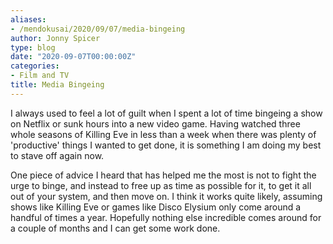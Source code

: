 ```yaml
---
aliases:
- /mendokusai/2020/09/07/media-bingeing
author: Jonny Spicer
type: blog
date: "2020-09-07T00:00:00Z"
categories:
- Film and TV
title: Media Bingeing
---
```

I always used to feel a lot of guilt when I spent a lot of time bingeing a show on Netflix or sunk hours into a new video game. Having watched three whole seasons of Killing Eve
in less than a week when there was plenty of 'productive' things I wanted to get done, it is something I am doing my best to stave off again now.

One piece of advice I heard that has helped me the most is not to fight the urge to binge, and instead to free up as time as possible for it, to get it all out of your system,
and then move on. I think it works quite likely, assuming shows like Killing Eve or games like Disco Elysium only come around a handful of times a year. Hopefully nothing else
incredible comes around for a couple of months and I can get some work done.
